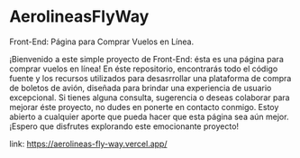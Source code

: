 # AerolineasFlyWay
Front-End: Página para Comprar Vuelos en Línea.

¡Bienvenido a este simple proyecto de Front-End: ésta es una página para comprar vuelos en línea!
En éste repositorio, encontrarás todo el código fuente y los recursos utilizados para desasrrollar una plataforma de compra de boletos de avión, diseñada para brindar una experiencia de usuario excepcional.
Si tienes alguna consulta, sugerencia o deseas colaborar para mejorar éste proyecto, no dudes en ponerte en contacto conmigo. Estoy abierto a cualquier aporte que pueda hacer que esta página sea aún mejor.
¡Espero que disfrutes explorando este emocionante proyecto!


link:
https://aerolineas-fly-way.vercel.app/
